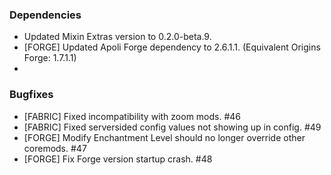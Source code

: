 ### Dependencies
- Updated Mixin Extras version to 0.2.0-beta.9.
- [FORGE] Updated Apoli Forge dependency to 2.6.1.1. (Equivalent Origins Forge: 1.7.1.1)
- 
### Bugfixes
- [FABRIC] Fixed incompatibility with zoom mods. #46
- [FABRIC] Fixed serversided config values not showing up in config. #49
- [FORGE] Modify Enchantment Level should no longer override other coremods. #47
- [FORGE] Fix Forge version startup crash. #48
